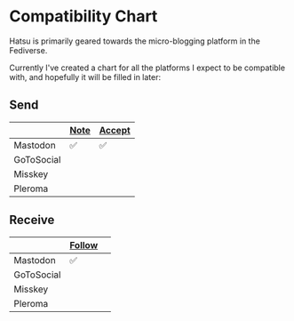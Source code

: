 # Compatibility Chart

Hatsu is primarily geared towards the micro-blogging platform in the Fediverse.

Currently I've created a chart for all the platforms I expect to be compatible with, and hopefully it will be filled in later:

## Send

|            | [Note] | [Accept] |
| ---------- | ------ | -------- |
| Mastodon   | ✅     | ✅       |
| GoToSocial |        |          |
| Misskey    |        |          |
| Pleroma    |        |          |

## Receive

|            | [Follow] |     |
| ---------- | -------- | --- |
| Mastodon   | ✅       |     |
| GoToSocial |          |     |
| Misskey    |          |     |
| Pleroma    |          |     |

<!-- After a period of time: if you wish to support the new platform, you can open a new discussion. -->
<!-- TODO: Akkoma & Firefish -->

[Note]: https://www.w3.org/ns/activitystreams#Note
[Accept]: https://www.w3.org/ns/activitystreams#Accept
[Follow]: https://www.w3.org/ns/activitystreams#Follow
